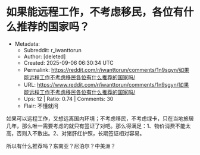 # 如果能远程工作，不考虑移民，各位有什么推荐的国家吗？

- Metadata:
  - Subreddit: r_iwanttorun
  - Author: [deleted]
  - Created: 2025-09-06 06:30:34 UTC
  - Permalink: https://reddit.com/r/iwanttorun/comments/1n9sgyn/如果能远程工作不考虑移民各位有什么推荐的国家吗/
  - URL: https://www.reddit.com/r/iwanttorun/comments/1n9sgyn/如果能远程工作不考虑移民各位有什么推荐的国家吗/
  - Ups: 12 | Ratio: 0.74 | Comments: 30
  - Flair: 不懂就问


如果可以远程工作，又想远离国内环境；不考虑移民，不考虑绿卡，只在当地旅居几年，那么唯一需要考虑的就只有签证了对吧。那么得满足：1、物价消费不能太高，否则入不敷出。2、对猪肝红护照，长期签证相对容易。

所以有什么推荐吗？东南亚？尼泊尔？中美洲？

